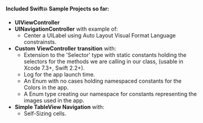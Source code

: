 
#### Included  Swift:boom: Sample Projects so far:

* **UIViewController**
* **UINavigationController** with example of: 
	* Center a UILabel using Auto Layout Visual Format Language constrainsts.
* **Custom** **ViewController** **transition** with:
	*  Extension to the 'Selector' type with static constants holding the selectors for the methods we are calling in our class, (usable in Xcode 7.3+, Swift 2.2+).
	* Log for the app launch time.
	* An Enum with no cases holding namespaced constants for the Colors in the app.
	* A  Enum type creating our namespace for constants representing the images used in the app. 
* **Simple TableView Navigation** with:
	* Self-Sizing cells.
